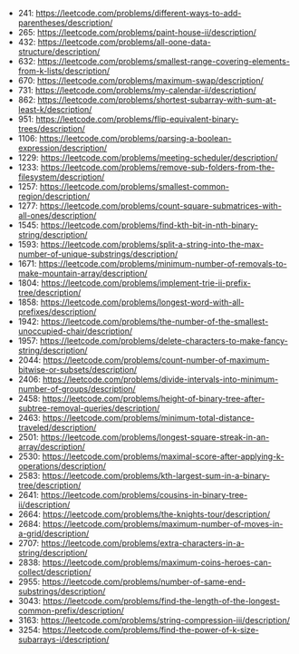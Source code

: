- 241: https://leetcode.com/problems/different-ways-to-add-parentheses/description/
- 265: https://leetcode.com/problems/paint-house-ii/description/
- 432: https://leetcode.com/problems/all-oone-data-structure/description/
- 632: https://leetcode.com/problems/smallest-range-covering-elements-from-k-lists/description/
- 670: https://leetcode.com/problems/maximum-swap/description/
- 731: https://leetcode.com/problems/my-calendar-ii/description/
- 862: https://leetcode.com/problems/shortest-subarray-with-sum-at-least-k/description/
- 951: https://leetcode.com/problems/flip-equivalent-binary-trees/description/
- 1106: https://leetcode.com/problems/parsing-a-boolean-expression/description/
- 1229: https://leetcode.com/problems/meeting-scheduler/description/
- 1233: https://leetcode.com/problems/remove-sub-folders-from-the-filesystem/description/
- 1257: https://leetcode.com/problems/smallest-common-region/description/
- 1277: https://leetcode.com/problems/count-square-submatrices-with-all-ones/description/
- 1545: https://leetcode.com/problems/find-kth-bit-in-nth-binary-string/description/
- 1593: https://leetcode.com/problems/split-a-string-into-the-max-number-of-unique-substrings/description/
- 1671: https://leetcode.com/problems/minimum-number-of-removals-to-make-mountain-array/description/
- 1804: https://leetcode.com/problems/implement-trie-ii-prefix-tree/description/
- 1858: https://leetcode.com/problems/longest-word-with-all-prefixes/description/
- 1942: https://leetcode.com/problems/the-number-of-the-smallest-unoccupied-chair/description/
- 1957: https://leetcode.com/problems/delete-characters-to-make-fancy-string/description/
- 2044: https://leetcode.com/problems/count-number-of-maximum-bitwise-or-subsets/description/
- 2406: https://leetcode.com/problems/divide-intervals-into-minimum-number-of-groups/description/
- 2458: https://leetcode.com/problems/height-of-binary-tree-after-subtree-removal-queries/description/
- 2463: https://leetcode.com/problems/minimum-total-distance-traveled/description/
- 2501: https://leetcode.com/problems/longest-square-streak-in-an-array/description/
- 2530: https://leetcode.com/problems/maximal-score-after-applying-k-operations/description/
- 2583: https://leetcode.com/problems/kth-largest-sum-in-a-binary-tree/description/
- 2641: https://leetcode.com/problems/cousins-in-binary-tree-ii/description/
- 2664: https://leetcode.com/problems/the-knights-tour/description/
- 2684: https://leetcode.com/problems/maximum-number-of-moves-in-a-grid/description/
- 2707: https://leetcode.com/problems/extra-characters-in-a-string/description/
- 2838: https://leetcode.com/problems/maximum-coins-heroes-can-collect/description/
- 2955: https://leetcode.com/problems/number-of-same-end-substrings/description/
- 3043: https://leetcode.com/problems/find-the-length-of-the-longest-common-prefix/description/
- 3163: https://leetcode.com/problems/string-compression-iii/description/
- 3254: https://leetcode.com/problems/find-the-power-of-k-size-subarrays-i/description/
